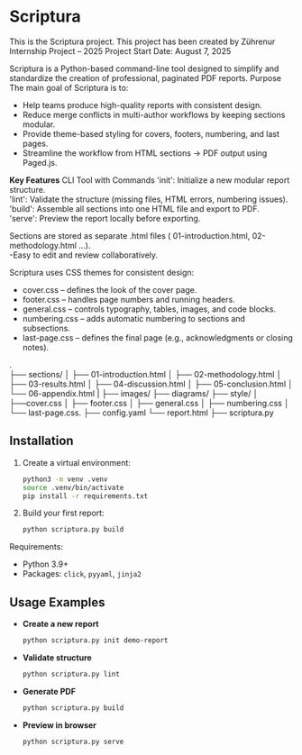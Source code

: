 # Scriptura

This is the Scriptura project.
This project has been created by Zührenur Internship Project – 2025
Project Start Date: August 7, 2025

Scriptura is a Python-based command-line tool designed to simplify and standardize the creation of professional, paginated PDF reports.
Purpose
The main goal of Scriptura is to:
- Help teams produce high-quality reports with consistent design.
- Reduce merge conflicts in multi-author workflows by keeping sections modular.
- Provide theme-based styling for covers, footers, numbering, and last pages.
- Streamline the workflow from HTML sections → PDF output using Paged.js.

 **Key Features**
   CLI Tool with Commands
  'init': Initialize a new modular report structure.  
  'lint': Validate the structure (missing files, HTML errors, numbering issues).  
  'build': Assemble all sections into one HTML file and export to PDF.  
  'serve': Preview the report locally before exporting.  


Sections are stored as separate .html files ( 01-introduction.html, 02-methodology.html …).  
  -Easy to edit and review collaboratively.  

Scriptura uses CSS themes for consistent design:  

- cover.css – defines the look of the cover page.  
- footer.css – handles page numbers and running headers.  
- general.css – controls typography, tables, images, and code blocks.  
- numbering.css – adds automatic numbering to sections and subsections.  
- last-page.css – defines the final page (e.g., acknowledgments or closing notes).  

.  
├── sections/
│   ├── 01-introduction.html
│   ├── 02-methodology.html
│   ├── 03-results.html
│   ├── 04-discussion.html
│   ├── 05-conclusion.html
│   └── 06-appendix.html
|
├── images/
├── diagrams/
├── style/
│   ├──cover.css
│   ├── footer.css
│   ├── general.css
│   ├── numbering.css
│   └── last-page.css. 
├── config.yaml
└── report.html 
├── scriptura.py 

## Installation
1. Create a virtual environment:
   ```bash
   python3 -m venv .venv
   source .venv/bin/activate
   pip install -r requirements.txt
   ```

2. Build your first report:
   ```bash
   python scriptura.py build
   ```

Requirements:  
- Python 3.9+  
- Packages: `click`, `pyyaml`, `jinja2`  


## Usage Examples

- **Create a new report**
  ```bash
  python scriptura.py init demo-report
  ```

- **Validate structure**
  ```bash
  python scriptura.py lint
  ```

- **Generate PDF**
  ```bash
  python scriptura.py build 
  ```

- **Preview in browser**
  ```bash
  python scriptura.py serve
  ```
